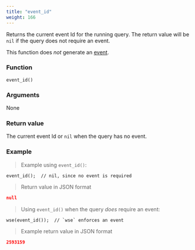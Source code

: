 ```yaml
---
title: "event_id"
weight: 166
---
```


Returns the current event Id for the running query. The return value will be `nil` if the query does not require an event.

This function does *not* generate an [event](../../overview/events).

### Function

`event_id()`

### Arguments

None

### Return value

The current event Id or `nil` when the query has no event.

### Example

> Example using `event_id()`:

```thingsdb,json_response
event_id();  // nil, since no event is required
```

> Return value in JSON format

```json
null
```

> Using `event_id()` when the query *does* require an event:


```thingsdb,should_pass
wse(event_id());  // `wse` enforces an event
```

> Example return value in JSON format

```json
2593159
```